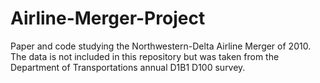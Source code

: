 # Airline-Merger-Project
Paper and code studying the Northwestern-Delta Airline Merger of 2010.
The data is not included in this repository but was taken from the Department of Transportations annual D1B1 D100 survey.
